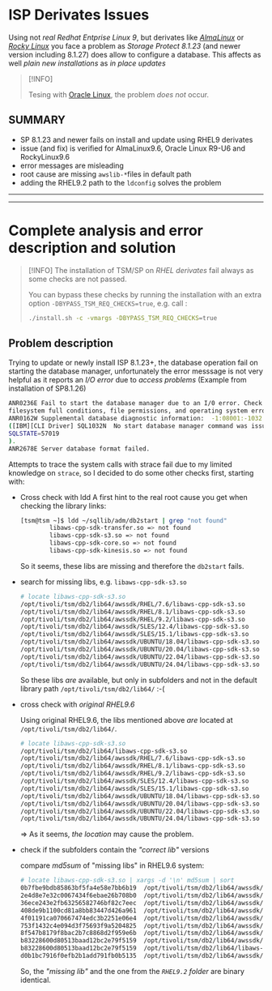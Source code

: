 <!---
(C) 2025 Bjørn Nachtwey, Cristie Data GmbH
-->

# ISP Derivates Issues
Using not *real Redhat Entprise Linux 9*, but derivates like [*AlmaLinux*](https://almalinux.org/get-almalinux/) or [*Rocky Linux*](https://rockylinux.org/download) you face a problem as *Storage Protect 8.1.23* (and newer version including 8.1.27) does allow to configure a database. This affects as well *plain new installations* as *in place updates*

> [!INFO]
> 
> Tesing with [Oracle Linux](https://yum.oracle.com/oracle-linux-isos.html), the problem *does not* occur.

## SUMMARY
- SP 8.1.23 and newer fails on install and update using RHEL9 derivates
- issue (and fix) is verified for AlmaLinux9.6, Oracle Linux R9-U6 and RockyLinux9.6
- error messages are misleading 
- root cause are missing `awslib-*`files in default path
- adding the RHEL9.2 path to the `ldconfig` solves the problem


---
---
# Complete analysis and error description and solution

> [!INFO]
> The installation of TSM/SP on *RHEL derivates* fail always as some checks are not passed.
>
> You can bypass these checks by running the installation with an extra option `-DBYPASS_TSM_REQ_CHECKS=true`, e.g. call :
>
> ```bash
> ./install.sh -c -vmargs -DBYPASS_TSM_REQ_CHECKS=true
> ```

## Problem description
Trying to update or newly install ISP 8.1.23+, the database operation fail on starting the database manager, unfortunately the error messsage is not very helpful as it reports an *I/O error* due to *access problems* (Example from installation of SP8.1.26)

```bash
ANR0236E Fail to start the database manager due to an I/0 error. Check for
filesystem full conditions, file permissions, and operating system errors.
ANR0162W Supplemental database diagnostic information:  -1:08001:-1032
([IBM][CLI Driver] SQL1032N  No start database manager command was issued. 
SQLSTATE=57019
).
ANR2678E Server database format failed.
```

Attempts to trace the system calls with strace fail due to my limited knowledge on `strace`, so I decided to do some other checks first, starting with:

- Cross check with ldd
  A first hint to the real root cause you get when checking the library links:

  ```bash
  [tsm@tsm ~]$ ldd ~/sqllib/adm/db2start | grep "not found"
          libaws-cpp-sdk-transfer.so => not found
          libaws-cpp-sdk-s3.so => not found
          libaws-cpp-sdk-core.so => not found
          libaws-cpp-sdk-kinesis.so => not found
  ```
  So it seems, these libs are missing and therefore the `db2start` fails.

- search for missing libs, e.g. `libaws-cpp-sdk-s3.so`

  ```bash
  # locate libaws-cpp-sdk-s3.so
  /opt/tivoli/tsm/db2/lib64/awssdk/RHEL/7.6/libaws-cpp-sdk-s3.so
  /opt/tivoli/tsm/db2/lib64/awssdk/RHEL/8.1/libaws-cpp-sdk-s3.so
  /opt/tivoli/tsm/db2/lib64/awssdk/RHEL/9.2/libaws-cpp-sdk-s3.so
  /opt/tivoli/tsm/db2/lib64/awssdk/SLES/12.4/libaws-cpp-sdk-s3.so
  /opt/tivoli/tsm/db2/lib64/awssdk/SLES/15.1/libaws-cpp-sdk-s3.so
  /opt/tivoli/tsm/db2/lib64/awssdk/UBUNTU/18.04/libaws-cpp-sdk-s3.so
  /opt/tivoli/tsm/db2/lib64/awssdk/UBUNTU/20.04/libaws-cpp-sdk-s3.so
  /opt/tivoli/tsm/db2/lib64/awssdk/UBUNTU/22.04/libaws-cpp-sdk-s3.so
  /opt/tivoli/tsm/db2/lib64/awssdk/UBUNTU/24.04/libaws-cpp-sdk-s3.so
  ```

  So these libs *are* available, but only in subfolders and not in the default library path `/opt/tivoli/tsm/db2/lib64/` :-(

- cross check with *original RHEL9.6*

  Using original RHEL9.6, the libs mentioned above *are* located at `/opt/tivoli/tsm/db2/lib64/`.

  ```bash
  # locate libaws-cpp-sdk-s3.so
  /opt/tivoli/tsm/db2/lib64/libaws-cpp-sdk-s3.so
  /opt/tivoli/tsm/db2/lib64/awssdk/RHEL/7.6/libaws-cpp-sdk-s3.so
  /opt/tivoli/tsm/db2/lib64/awssdk/RHEL/8.1/libaws-cpp-sdk-s3.so
  /opt/tivoli/tsm/db2/lib64/awssdk/RHEL/9.2/libaws-cpp-sdk-s3.so
  /opt/tivoli/tsm/db2/lib64/awssdk/SLES/12.4/libaws-cpp-sdk-s3.so
  /opt/tivoli/tsm/db2/lib64/awssdk/SLES/15.1/libaws-cpp-sdk-s3.so
  /opt/tivoli/tsm/db2/lib64/awssdk/UBUNTU/18.04/libaws-cpp-sdk-s3.so
  /opt/tivoli/tsm/db2/lib64/awssdk/UBUNTU/20.04/libaws-cpp-sdk-s3.so
  /opt/tivoli/tsm/db2/lib64/awssdk/UBUNTU/22.04/libaws-cpp-sdk-s3.so
  /opt/tivoli/tsm/db2/lib64/awssdk/UBUNTU/24.04/libaws-cpp-sdk-s3.so
  ```

  => As it seems, *the location* may cause the problem.

- check if the subfolders contain the *"correct lib"* versions

  compare *md5sum* of "missing libs" in RHEL9.6 system:

  ```bash
  # locate libaws-cpp-sdk-s3.so | xargs -d '\n' md5sum | sort
  0b7fbe9bdb85863bf5fa4e58e7bb6b19  /opt/tivoli/tsm/db2/lib64/awssdk/RHEL/8.1/libaws-cpp-sdk-s3.so
  2e4d8e7e32c0067434f6ebae26b708b0  /opt/tivoli/tsm/db2/lib64/awssdk/SLES/15.1/libaws-cpp-sdk-s3.so
  36ece243e2fb63256582746bf82c7eec  /opt/tivoli/tsm/db2/lib64/awssdk/UBUNTU/22.04/libaws-cpp-sdk-s3.so
  408de9b1100cd81a8bb83447d426a961  /opt/tivoli/tsm/db2/lib64/awssdk/UBUNTU/24.04/libaws-cpp-sdk-s3.so
  4f01191ca070667474edc3b2251e06e4  /opt/tivoli/tsm/db2/lib64/awssdk/UBUNTU/20.04/libaws-cpp-sdk-s3.so
  753f1432c4e094d3f75693f9a5204825  /opt/tivoli/tsm/db2/lib64/awssdk/UBUNTU/18.04/libaws-cpp-sdk-s3.so
  8f547b8179f8bac2b7c8868d2f959e6b  /opt/tivoli/tsm/db2/lib64/awssdk/SLES/12.4/libaws-cpp-sdk-s3.so
  b83228600d80513baad12bc2e79f5159  /opt/tivoli/tsm/db2/lib64/awssdk/RHEL/9.2/libaws-cpp-sdk-s3.so
  b83228600d80513baad12bc2e79f5159  /opt/tivoli/tsm/db2/lib64/libaws-cpp-sdk-s3.so
  d0b1bc7916f0efb2b1add791fb0b5135  /opt/tivoli/tsm/db2/lib64/awssdk/RHEL/7.6/libaws-cpp-sdk-s3.so
  ```

  So, the *"missing lib"* and the one from the *`RHEL9.2` folder* are binary identical.